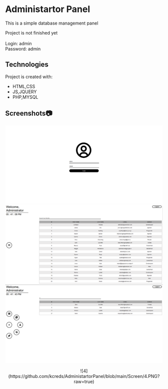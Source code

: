 # Administartor Panel
<p>This is a simple database management panel </p>
 Project is not finished yet
<br><br>
Login: admin<br>
Password: admin

## Technologies
Project is created with:
* HTML,CSS
* JS,JQUERY
* PHP,MYSQL

## Screenshots:camera:
![1](https://github.com/kcreds/AdministartorPanel/blob/main/Screen/1.PNG?raw=true)
![2](https://github.com/kcreds/AdministartorPanel/blob/main/Screen/2.PNG?raw=true)
![3](https://github.com/kcreds/AdministartorPanel/blob/main/Screen/3.PNG?raw=true)
<center> ![4](https://github.com/kcreds/AdministartorPanel/blob/main/Screen/4.PNG?raw=true) </center>
